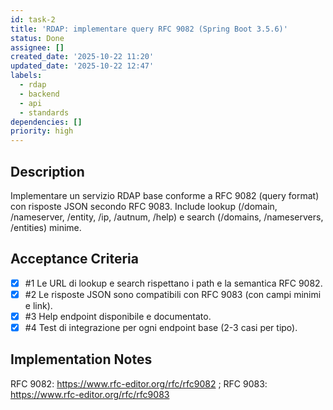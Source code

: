 ```yaml
---
id: task-2
title: 'RDAP: implementare query RFC 9082 (Spring Boot 3.5.6)'
status: Done
assignee: []
created_date: '2025-10-22 11:20'
updated_date: '2025-10-22 12:47'
labels:
  - rdap
  - backend
  - api
  - standards
dependencies: []
priority: high
---
```


## Description

<!-- SECTION:DESCRIPTION:BEGIN -->
Implementare un servizio RDAP base conforme a RFC 9082 (query format) con risposte JSON secondo RFC 9083. Include lookup (/domain, /nameserver, /entity, /ip, /autnum, /help) e search (/domains, /nameservers, /entities) minime.
<!-- SECTION:DESCRIPTION:END -->

## Acceptance Criteria
<!-- AC:BEGIN -->
- [x] #1 Le URL di lookup e search rispettano i path e la semantica RFC 9082.
- [x] #2 Le risposte JSON sono compatibili con RFC 9083 (con campi minimi e link).
- [x] #3 Help endpoint disponibile e documentato.
- [x] #4 Test di integrazione per ogni endpoint base (2-3 casi per tipo).
<!-- AC:END -->

## Implementation Notes

<!-- SECTION:NOTES:BEGIN -->
RFC 9082: https://www.rfc-editor.org/rfc/rfc9082 ; RFC 9083: https://www.rfc-editor.org/rfc/rfc9083
<!-- SECTION:NOTES:END -->

